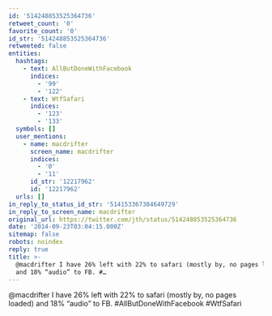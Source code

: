 ```yaml
---
id: '514248853525364736'
retweet_count: '0'
favorite_count: '0'
id_str: '514248853525364736'
retweeted: false
entities:
  hashtags:
    - text: AllButDoneWithFacebook
      indices:
        - '99'
        - '122'
    - text: WtfSafari
      indices:
        - '123'
        - '133'
  symbols: []
  user_mentions:
    - name: macdrifter
      screen_name: macdrifter
      indices:
        - '0'
        - '11'
      id_str: '12217962'
      id: '12217962'
  urls: []
in_reply_to_status_id_str: '514153367384649729'
in_reply_to_screen_name: macdrifter
original_url: https://twitter.com/jth/status/514248853525364736
date: '2014-09-23T03:04:15.000Z'
sitemap: false
robots: noindex
reply: true
title: >-
  @macdrifter I have 26% left with 22% to safari (mostly by, no pages loaded)
  and 18% “audio” to FB. #…
---
```


@macdrifter I have 26% left with 22% to safari (mostly by, no pages loaded) and 18% “audio” to FB. #AllButDoneWithFacebook #WtfSafari